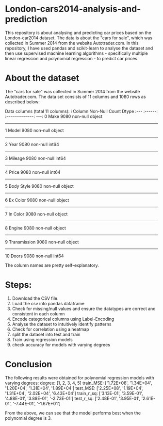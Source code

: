 # London-cars2014-analysis-and-prediction

This repository is about analysing and predicting car prices based on the London-car2014 dataset. The data is about the "cars for sale", which was collected in Summer 2014 from the website Autotrader.com. In this repository, I have used pandas and scikit-learn to analyse the dataset and then use supervised machine learning algorithms - specifically multiple linear regression and polynomial regression - to predict car prices.

# About the dataset
The "cars for sale" was collected in Summer 2014 from the website Autotrader.com. The data set consists of 11 columns and 1080 rows as described below:

Data columns (total 11 columns):
 i   Column        Non-Null Count  Dtype 
:---  :------:        :--------------:  ---:
 0   Make          9080 non-null   object
---  ------        --------------  ----- 
 1   Model         9080 non-null   object
---  ------        --------------  ----- 
 2   Year          9080 non-null   int64 
---  ------        --------------  ----- 
 3   Mileage       9080 non-null   int64 
---  ------        --------------  ----- 
 4   Price         9080 non-null   int64 
---  ------        --------------  ----- 
 5   Body Style    9080 non-null   object
---  ------        --------------  ----- 
 6   Ex Color      9080 non-null   object
---  ------        --------------  ----- 
 7   In Color      9080 non-null   object
---  ------        --------------  ----- 
 8   Engine        9080 non-null   object
---  ------        --------------  ----- 
 9   Transmission  9080 non-null   object
---  ------        --------------  ----- 
 10  Doors         9080 non-null   int64 

 The column names are pretty self-explanatory.

# Steps:
1. Download the CSV file.
2. Load the csv into pandas dataframe
3. Check for missing/null values and ensure the datatypes are correct and consistent in each column
5. Encode categorical columns using Label-Encoding
6. Analyse the dataset to intuitively identify patterns
7. Check for correlation using a heatmap
8. split the dataset into test and train
9. Train using regression models
10. check accuracy for models with varying degrees

# Conclusion
The following results were obtained for polynomial regression models with varying degrees:
degree: [1, 2, 3, 4, 5]
train_MSE: ['1.72E+08', '1.34E+04', '1.20E+04', '1.31E+04', '1.89E+04']
test_MSE: ['2.25E+08', '1.19E+04', '1.31E+04', '2.02E+04', '6.43E+04']
train_r_sq: ['3.13E-01', '3.59E-01', '4.88E-01', '3.88E-01', '-2.73E-01']
test_r_sq: ['2.48E-01', '3.95E-01', '2.61E-01', '-7.44E-01', '-1.67E+01']

From the above, we can see that the model performs best when the polynomial degree is 3.
 
